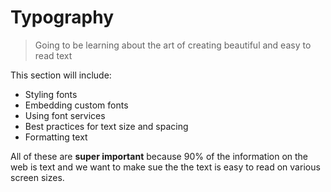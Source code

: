 # Typography

> Going to be learning about the art of creating beautiful and easy to read text

This section will include:

- Styling fonts
- Embedding custom fonts
- Using font services
- Best practices for text size and spacing
- Formatting text

All of these are **super important** because 90% of the information on the web is text and we want to make sue the the text is easy to read on various screen sizes.
